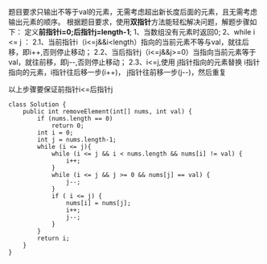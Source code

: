 题目要求只输出不等于val的元素，无需考虑超出新长度后面的元素，且无需考虑输出元素的顺序。
根据题目要求，使用**双指针**方法能轻松解决问题，解题步骤如下：
定义**前指针i=0;后指针j=length-1**;
1、当数组没有元素时返回0;
2、while i <= j ：
    2.1、当前指针i（i<=j&&i<length）指向的当前元素不等与val，就往后移，即i++,否则停止移动；
    2.2、当后指针j（i<=j&&j>=0）当指向当前元素等于val，就往前移，即j--,否则停止移动；
    2.3、i<=j,使用 j指针指向的元素替换 i指针指向的元素，i指针往后移一步(i++)， j指针往前移一步(j--)，然后重复

以上步骤要保证前指针i<=后指针j

```
class Solution {
    public int removeElement(int[] nums, int val) {
        if (nums.length == 0)
            return 0;
        int i = 0;
        int j = nums.length-1;
        while (i <= j){
            while (i <= j && i < nums.length && nums[i] != val) {
                i++;
            }
            while (i <= j && j >= 0 && nums[j] == val) {
                j--;
            }
            if ( i <= j) {
                nums[i] = nums[j];
                i++;
                j--;
            }
        }
        return i;
    }
}
```

